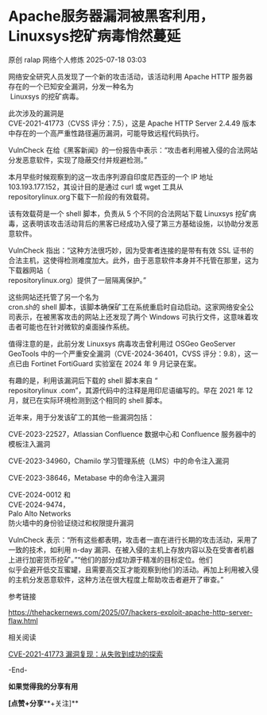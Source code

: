 #  Apache服务器漏洞被黑客利用，Linuxsys挖矿病毒悄然蔓延  
原创 ralap  网络个人修炼   2025-07-18 03:03  
  
网络安全研究人员发现了一个新的攻击活动，该活动利用 Apache HTTP 服务器存在的一个已知安全漏洞，分发一种名为  
 Linuxsys 的挖矿病毒。  
  
此次涉及的漏洞是   
CVE-2021-41773（CVSS 评分：7.5），这是 Apache HTTP Server 2.4.49 版本中存在的一个高严重性路径遍历漏洞，可能导致远程代码执行。  
  
VulnCheck 在给《黑客新闻》的一份报告中表示：“攻击者利用被入侵的合法网站分发恶意软件，实现了隐蔽交付并规避检测。”  
  
本月早些时候观察到的这一攻击序列源自印度尼西亚的一个 IP 地址   
103.193.177.152，其设计目的是通过 curl 或 wget 工具从   
repositorylinux.org下载下一阶段的有效载荷。  
  
该有效载荷是一个 shell 脚本，负责从 5 个不同的合法网站下载 Linuxsys 挖矿病毒，这表明该攻击活动背后的黑客已经成功入侵了第三方基础设施，以协助分发恶意软件。  
  
VulnCheck 指出：“这种方法很巧妙，因为受害者连接的是带有有效 SSL 证书的合法主机，这使得检测难度加大。此外，由于恶意软件本身并不托管在那里，这为下载器网站（  
repositorylinux.org）提供了一层隔离保护。”  
  
这些网站还托管了另一个名为   
cron.sh的 shell 脚本，该脚本确保矿工在系统重启时自动启动。这家网络安全公司表示，在被黑客攻击的网站上还发现了两个 Windows 可执行文件，这意味着攻击者可能也在针对微软的桌面操作系统。  
  
值得注意的是，此前分发 Linuxsys 病毒攻击曾利用过 OSGeo GeoServer GeoTools 中的一个严重安全漏洞（CVE-2024-36401，CVSS 评分：9.8），这一点已由 Fortinet FortiGuard 实验室在 2024 年 9 月记录在案。  
  
有趣的是，利用该漏洞后下载的 shell 脚本来自 “  
repositorylinux .com”，其源代码中的注释是用印尼语编写的。早在 2021 年 12 月，就已在实际环境检测到这个相同的 shell 脚本。  
  
近年来，用于分发该矿工的其他一些漏洞包括：  
  
CVE-2023-22527，Atlassian Confluence 数据中心和 Confluence 服务器中的模板注入漏洞  
  
CVE-2023-34960，Chamilo 学习管理系统（LMS）中的命令注入漏洞  
  
CVE-2023-38646，Metabase 中的命令注入漏洞  
  
CVE-2024-0012 和   
CVE-2024-9474，  
Palo Alto Networks  
防火墙中的身份验证绕过和权限提升漏洞  
  
VulnCheck 表示：“所有这些都表明，攻击者一直在进行长期的攻击活动，采用了一致的技术，如利用 n-day 漏洞、在被入侵的主机上存放内容以及在受害者机器上进行加密货币挖矿。”“他们的部分成功源于精准的目标定位。他们  
似乎会避开低交互蜜罐，且需要高交互才能观察到他们的活动。再加上利用被入侵的主机分发恶意软件，这种方法在很大程度上帮助攻击者避开了审查。”  
  
  
参考链接  
  
https://thehackernews.com/2025/07/hackers-exploit-apache-http-server-flaw.html  
  
  
相关阅读  
  
[CVE-2021-41773 漏洞复现：从失败到成功的探索](https://mp.weixin.qq.com/s?__biz=MzkzMDQ0NzQwNA==&mid=2247486827&idx=1&sn=a25724a950ba87c0352ab769c3f88bb2&scene=21#wechat_redirect)  
  
  
  
-End-  
  
  
  
**如果觉得我的分享有用**  
  
**[点赞+分享****+关注]**  
  
  
